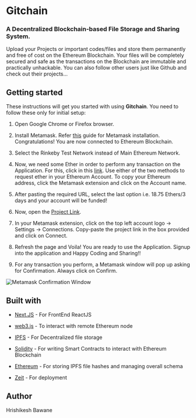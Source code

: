 
# Gitchain

  

### A Decentralized Blockchain-based File Storage and Sharing System.

  

Upload your Projects or important codes/files and store them permanently and free of cost on the Ethereum Blockchain. Your files will be completely secured and safe as the transactions on the Blockchain are immutable and practically unhackable. You can also follow other users just like Github and check out their projects...


## Getting started

These instructions will get you started with using **Gitchain**. You need to follow these only for initial setup:
  

1. Open Google Chrome or Firefox browser.
2. Install Metamask. Refer [this](https://blog.wetrust.io/how-to-install-and-use-metamask-7210720ca047) guide for Metamask installation. Congratulations! You are now connected to Ethereum Blockchain.
3. Select the Rinkeby Test Network instead of Main Ethereum Network.

4. Now, we need some Ether in order to perform any transaction on the Application. For this, click in this [link](https://faucet.rinkeby.io/). Use either of the two methods to request ether in your Ethereum Account. To copy your Ethereum address, click the Metamask extension and click on the Account name.

5. After pasting the required URL, select the last option i.e. 18.75 Ethers/3 days and your account will be funded!

6. Now, open the [Project Link](https://gitchain.now.sh).

7. In your Metamask extension, click on the top left account logo -> Settings -> Connections. Copy-paste the project link in the box provided and click on Connect.

8. Refresh the page and Voila! You are ready to use the Application. Signup into the application and Happy Coding and Sharing!!

9. For any transaction you perform, a Metamask window will pop up asking for Confirmation. Always click on Confirm.
 
  ![Metamask Confirmation Window](https://lh6.googleusercontent.com/qtsTqkfOxfbCtjQ_m38yfdG03bqISskfy7DioKZ3QP23PXooTS7HNEvSW_dfKQQ_UNKDcEYxnA-2SBPy7bjZHP2eRAyl87z5RlzamsXV3IE6HVtfVsInEPOC3tMKNE0srvZ2d9Xw)

## Built with

  

-  [Next.JS](https://nextjs.org/) - For FrontEnd ReactJS

-  [web3.js](https://web3js.readthedocs.io/en/v1.2.6/) - To interact with remote Ethereum node

-  [IPFS](https://ipfs.io/) - For Decentralized file storage

-  [Solidity](https://solidity.readthedocs.io/en/v0.6.4/) - For writing Smart Contracts to interact with Ethereum Blockchain

-  [Ethereum](https://ethereum.org/) - For storing IPFS file hashes and managing overall schema

-  [Zeit](https://zeit.co/docs) - For deployment

  

## Author

Hrishikesh Bawane